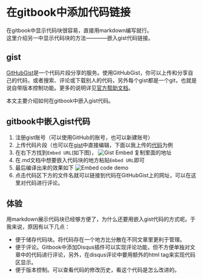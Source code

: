 # 在gitbook中添加代码链接
在gitbook中显示代码块很容易，直接用markdown编写就行。  
这里介绍另一中显示代码块的方法————嵌入gist代码链接。

## gist
[GitHubGist](https://gist.github.com)是一个代码片段分享的服务。使用GitHubGist，你可以上传和分享自己的代码，或者搜索、评论或下载别人的代码，另外每个gist都是一个git，也就是说自带版本控制功能。更多的说明详见[官方帮助文档](https://help.github.com/articles/about-gists/)。

本文主要介绍如何在gitbook中嵌入gist代码。

## gitbook中嵌入gist代码
1. 注册gist账号（可以使用GitHub的账号，也可以新建账号）
2. 上传代码片段（也可以在[gist](https://gist.github.com)中直接编辑，下面以我上传的[代码](https://gist.github.com/wp-lai/bf969384e4f7d9ea8948)为例
3. 在右下方找到`Embed URL`(如下图)，
![Gist Embed](https://help.github.com/assets/images/help/gist/gist_embed_link.png)
复制里面的地址
4. 在.md文档中想要嵌入代码块的地方粘贴`Embed URL`即可
5. 最后编译出来的效果如下
![Embed code demo](http://i13.tietuku.com/aa20b29caa7945f0.png)
6. 点击代码区下方的文件名就可以链接到代码在GitHubGist上的网址，可以在这里对代码进行评论。


## 体验 
用markdown展示代码块已经够方便了，为什么还要用嵌入gist代码的方式呢。于我来说，原因有以下几点：
+ 便于储存代码块。将代码存在一个地方比分散在不同文章里更利于管理。
+ 便于评论。Gitbook中添加Disqus插件可以实现评论功能，但不方便单独对文章中的代码进行评论，另外，在disqus评论中要用额外的html tag来实现代码区显示。
+ 便于版本控制。可以查看代码的修改历史，看这个代码是怎么改进的。

